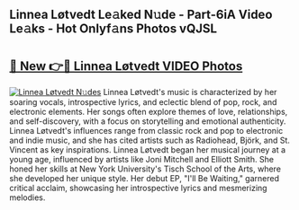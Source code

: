 ## Linnea Løtvedt Le𝚊ked N𝚞de - Part-6iA Video Le𝚊ks - Hot Onlyf𝚊ns Photos vQJSL

# <h2><a href="http://ab7650.deff.icu/?id=Linnea+L%c3%b8tvedt">🔗 New 👉🔴 Linnea Løtvedt VIDEO Photos</a></h2>

[![Linnea Løtvedt N𝚞des](https://i.imgur.com/rIISA9y.gif)](http://ab7650.deff.icu/?id=Linnea+L%c3%b8tvedt)
Linnea Løtvedt's music is characterized by her soaring vocals, introspective lyrics, and eclectic blend of pop, rock, and electronic elements. Her songs often explore themes of love, relationships, and self-discovery, with a focus on storytelling and emotional authenticity. Linnea Løtvedt's influences range from classic rock and pop to electronic and indie music, and she has cited artists such as Radiohead, Björk, and St. Vincent as key inspirations. Linnea Løtvedt began her musical journey at a young age, influenced by artists like Joni Mitchell and Elliott Smith. She honed her skills at New York University's Tisch School of the Arts, where she developed her unique style. Her debut EP, "I'll Be Waiting," garnered critical acclaim, showcasing her introspective lyrics and mesmerizing melodies.

